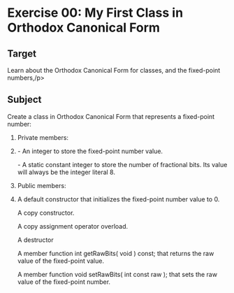 <h1>Exercise 00: My First Class in Orthodox Canonical Form</h1>

<h2>Target</h2>
<p>Learn about the Orthodox Canonical Form for classes, and the fixed-point numbers,/p>

<h2>Subject</h2>
<p>Create a class in Orthodox Canonical Form that represents a fixed-point number:</p>

<ol><li>
  <p>Private members:</p>
</li>
  <li>
    <p>	- An integer to store the fixed-point number value.</p>
    <p>	- A static constant integer to store the number of fractional bits. Its value will always be the integer literal 8.</p>
  </li>
<li>
  <p>Public members:</p>
</li>
  <li>
     <p>A default constructor that initializes the fixed-point number value to 0.</p>
     <p>A copy constructor.</p>
     <p>A copy assignment operator overload.</p>
     <p>A destructor</p>
     <p>A member function int getRawBits( void ) const; that returns the raw value of the fixed-point value.</p>
     <p>A member function void setRawBits( int const raw ); that sets the raw value of the fixed-point number.</p>
  </li></ol>
